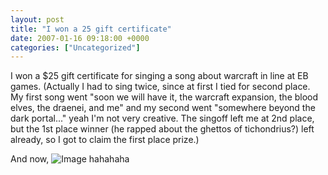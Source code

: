 ```yaml
---
layout: post
title: "I won a 25 gift certificate"
date: 2007-01-16 09:18:00 +0000
categories: ["Uncategorized"]
---
```


I won a $25 gift certificate for singing a song about warcraft in line at EB games. (Actually I had to sing twice, since at first I tied for second place. My first song went "soon we will have it, the warcraft expansion, the blood elves, the draenei, and me" and my second went "somewhere beyond the dark portal..." yeah I'm not very creative. The singoff left me at 2nd place, but the 1st place winner (he rapped about the ghettos of tichondrius?) left already, so I got to claim the first place prize.)

And now, 
![Image](http://i97.photobucket.com/albums/l202/judytuna/installingtbc.jpg)
hahahaha
